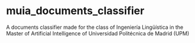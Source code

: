 # muia_documents_classifier
A documents classifier made for the class of Ingeniería Lingüística in the Master of Artificial Intelligence of Universidad Politécnica de Madrid (UPM)
